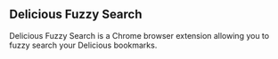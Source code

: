 ## Delicious Fuzzy Search

Delicious Fuzzy Search is a Chrome browser extension allowing you to fuzzy search your Delicious bookmarks.
